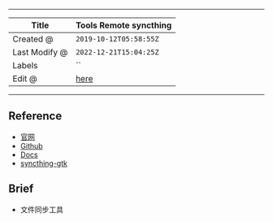 -----

| Title         | Tools Remote syncthing                              |
| ------------- | --------------------------------------------------- |
| Created @     | `2019-10-12T05:58:55Z`                              |
| Last Modify @ | `2022-12-21T15:04:25Z`                              |
| Labels        | \`\`                                                |
| Edit @        | [here](https://github.com/junxnone/linux/issues/29) |

-----

## Reference

  - [官网](https://syncthing.net/)
  - [Github](https://github.com/syncthing)
  - [Docs](https://docs.syncthing.net/intro/getting-started.html)
  - [syncthing-gtk](https://github.com/syncthing/syncthing-gtk)

## Brief

  - 文件同步工具
